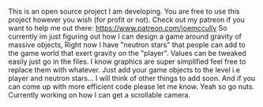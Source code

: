 This is an open source project I am developing. You are free to use this project however you wish (for profit or not).
Check out my patreon if you want to help me out there: https://www.patreon.com/joemccully
So currently im just figuring out how I can design a game around gravity of massive objects, Right now I have
"neutron stars" that people can add to the game world that exert gravity on the "player". Values can be tweaked easily
just go in the files. I know graphics are super simplified feel free to replace them with whatever.
Just add your game objects to the level i.e player and neutron stars... I will think of other things to add soon. And if
you can come up with more efficient code please let me know.  Yeah so go nuts. Currently working on how I can get a
scrollable camera.
